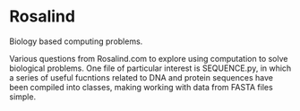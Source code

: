 # Rosalind
Biology based computing problems.

Various questions from Rosalind.com to explore using computation to solve biological problems.
One file of particular interest is SEQUENCE.py, in which a series of useful fucntions related to DNA and protein
sequences have been compiled into classes, making working with data from FASTA files simple.
